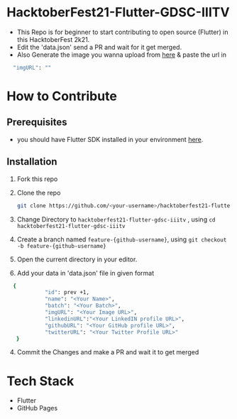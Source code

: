 # HacktoberFest21-Flutter-GDSC-IIITV
 - This Repo is for beginner to start contributing to open source (Flutter) in this HacktoberFest 2k21.
 -  Edit the 'data.json' send a PR and wait for it get merged.
 -  Also Generate the image you wanna upload from [here](https://imgur.com/upload) & paste the url in 
  ```sh
    "imgURL": ""
  ```

# How to Contribute 
  ## Prerequisites

- you should have Flutter SDK installed in your environment [here](https://flutter.dev/docs/get-started/install). 

## Installation

1. Fork this repo
2. Clone the repo
   ```sh
   git clone https://github.com/<your-username>/hacktoberfest21-flutter-gdsc-iiitv
   ```
3. Change Directory to `hacktoberfest21-flutter-gdsc-iiitv` , using
    `cd hacktoberfest21-flutter-gdsc-iiitv`

4. Create a branch named `feature-{github-username}`, using
    `git checkout -b feature-{github-username}`

5. Open the current directory in your editor.

4. Add your data in 'data.json' file in given format 
```sh
  {
            "id": prev +1,
            "name": "<Your Name>",
            "batch": "<Your Batch>",
            "imgURL": "<Your Image URL>",
            "linkedinURL":"<Your LinkedIN profile URL>",
            "githubURL": "<Your GitHub profile URL>",
            "twitterURL": "<Your Twitter Profile URL>"
   }
   ```
 4. Commit the Changes and make a PR and wait it to get merged

# Tech Stack
  - Flutter
  - GitHub Pages
   
